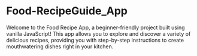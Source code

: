 # Food-RecipeGuide_App
Welcome to the Food Recipe App, a beginner-friendly project built using vanilla JavaScript! This app allows you to explore and discover a variety of delicious recipes, providing you with step-by-step instructions to create mouthwatering dishes right in your kitchen.
